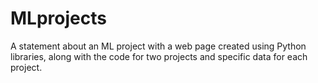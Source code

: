 # MLprojects
A statement about an ML project with a web page created using Python libraries, along with the code for two projects and specific data for each project.
